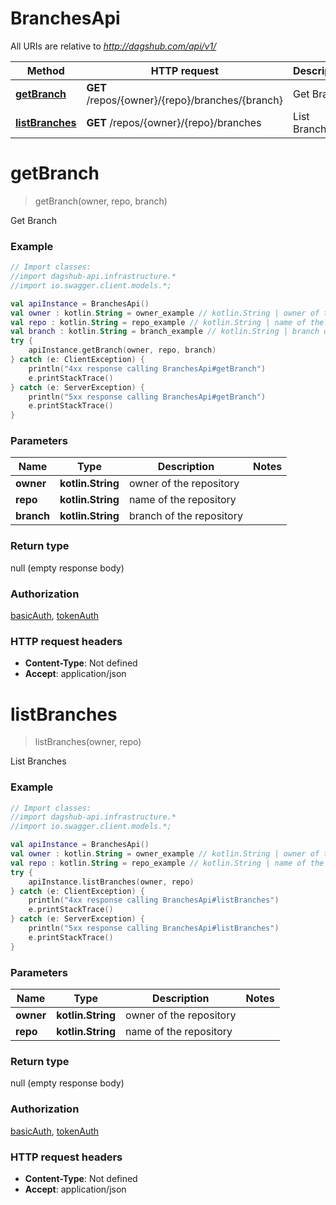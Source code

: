# BranchesApi

All URIs are relative to *http://dagshub.com/api/v1/*

Method | HTTP request | Description
------------- | ------------- | -------------
[**getBranch**](BranchesApi.md#getBranch) | **GET** /repos/{owner}/{repo}/branches/{branch} | Get Branch
[**listBranches**](BranchesApi.md#listBranches) | **GET** /repos/{owner}/{repo}/branches | List Branches

<a name="getBranch"></a>
# **getBranch**
> getBranch(owner, repo, branch)

Get Branch

### Example
```kotlin
// Import classes:
//import dagshub-api.infrastructure.*
//import io.swagger.client.models.*;

val apiInstance = BranchesApi()
val owner : kotlin.String = owner_example // kotlin.String | owner of the repository
val repo : kotlin.String = repo_example // kotlin.String | name of the repository
val branch : kotlin.String = branch_example // kotlin.String | branch of the repository
try {
    apiInstance.getBranch(owner, repo, branch)
} catch (e: ClientException) {
    println("4xx response calling BranchesApi#getBranch")
    e.printStackTrace()
} catch (e: ServerException) {
    println("5xx response calling BranchesApi#getBranch")
    e.printStackTrace()
}
```

### Parameters

Name | Type | Description  | Notes
------------- | ------------- | ------------- | -------------
 **owner** | **kotlin.String**| owner of the repository |
 **repo** | **kotlin.String**| name of the repository |
 **branch** | **kotlin.String**| branch of the repository |

### Return type

null (empty response body)

### Authorization

[basicAuth](../README.md#basicAuth), [tokenAuth](../README.md#tokenAuth)

### HTTP request headers

 - **Content-Type**: Not defined
 - **Accept**: application/json

<a name="listBranches"></a>
# **listBranches**
> listBranches(owner, repo)

List Branches

### Example
```kotlin
// Import classes:
//import dagshub-api.infrastructure.*
//import io.swagger.client.models.*;

val apiInstance = BranchesApi()
val owner : kotlin.String = owner_example // kotlin.String | owner of the repository
val repo : kotlin.String = repo_example // kotlin.String | name of the repository
try {
    apiInstance.listBranches(owner, repo)
} catch (e: ClientException) {
    println("4xx response calling BranchesApi#listBranches")
    e.printStackTrace()
} catch (e: ServerException) {
    println("5xx response calling BranchesApi#listBranches")
    e.printStackTrace()
}
```

### Parameters

Name | Type | Description  | Notes
------------- | ------------- | ------------- | -------------
 **owner** | **kotlin.String**| owner of the repository |
 **repo** | **kotlin.String**| name of the repository |

### Return type

null (empty response body)

### Authorization

[basicAuth](../README.md#basicAuth), [tokenAuth](../README.md#tokenAuth)

### HTTP request headers

 - **Content-Type**: Not defined
 - **Accept**: application/json


